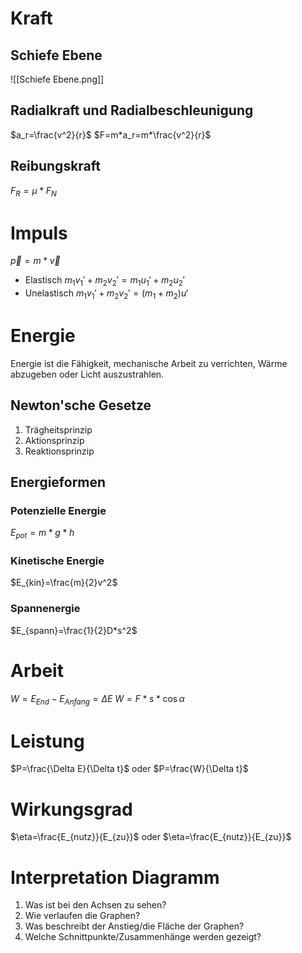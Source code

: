 # Kraft
## Schiefe Ebene
![[Schiefe Ebene.png]]
## Radialkraft und Radialbeschleunigung
$a_r=\frac{v^2}{r}$
$F=m*a_r=m*\frac{v^2}{r}$
## Reibungskraft
$F_R=\mu*F_N$
# Impuls
$\vec{p}=m*\vec{v}$
- Elastisch $m_1v_1'+m_2v_2'=m_1u_1'+m_2u_2'$
- Unelastisch $m_1v_1'+m_2v_2'=(m_1+m_2)u'$
# Energie
Energie ist die Fähigkeit, mechanische Arbeit zu verrichten, Wärme abzugeben oder Licht auszustrahlen.
## Newton'sche Gesetze
1. Trägheitsprinzip
2. Aktionsprinzip
3. Reaktionsprinzip
## Energieformen
### Potenzielle Energie
$E_{pot}=m*g*h$
### Kinetische Energie
$E_{kin}=\frac{m}{2}v^2$
### Spannenergie
$E_{spann}=\frac{1}{2}D*s^2$
# Arbeit
$W=E_{End}-E_{Anfang}=\Delta E$
$W=F*s*\cos{\alpha}$
# Leistung
$P=\frac{\Delta E}{\Delta t}$ oder $P=\frac{W}{\Delta t}$
# Wirkungsgrad
$\eta=\frac{E_{nutz}}{E_{zu}}$ oder $\eta=\frac{E_{nutz}}{E_{zu}}$
# Interpretation Diagramm
1. Was ist bei den Achsen zu sehen?
2. Wie verlaufen die Graphen?
3. Was beschreibt der Anstieg/die Fläche der Graphen?
4. Welche Schnittpunkte/Zusammenhänge werden gezeigt?